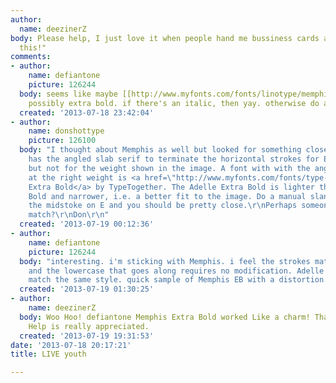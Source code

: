 ```yaml
---
author:
  name: deezinerZ
body: Please help, I just love it when people hand me bussiness cards and say "make
  this!"
comments:
- author:
    name: defiantone
    picture: 126244
  body: seems like maybe [[http://www.myfonts.com/fonts/linotype/memphis/extra-bold/|Memphis]],
    possibly extra bold. if there's an italic, then yay. otherwise do a manual slant?
  created: '2013-07-18 23:42:04'
- author:
    name: donshottype
    picture: 126100
  body: "I thought about Memphis as well but looked for something closer. Memphis
    has the angled slab serif to terminate the horizontal strokes for Extra Bold,
    but not for the weight shown in the image. A font with with the angled slab serif
    at the right weight is <a href=\"http://www.myfonts.com/fonts/type-together/adelle/\">Adelle
    Extra Bold</a> by TypeTogether. The Adelle Extra Bold is lighter the Memphis Extra
    Bold and narrower, i.e. a better fit to the image. Do a manual slant, shorten
    the midstoke on E and you should be pretty close.\r\nPerhaps someone has an exact
    match?\r\nDon\r\n"
  created: '2013-07-19 00:12:36'
- author:
    name: defiantone
    picture: 126244
  body: "interesting. i'm sticking with Memphis. i feel the strokes match better,
    and the lowercase that goes along requires no modification. Adelle's lc does not
    match the same style. quick sample of Memphis EB with a distortion.\r\n\r\n[img:sites/default/files/old-images/memphisfauxitalic_4767.jpg]"
  created: '2013-07-19 01:30:25'
- author:
    name: deezinerZ
  body: Woo Hoo! defiantone Memphis Extra Bold worked Like a charm! Thank you! Your
    Help is really appreciated.
  created: '2013-07-19 19:31:53'
date: '2013-07-18 20:17:21'
title: LIVE youth

---
```

